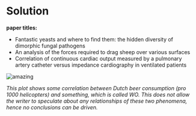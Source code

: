 # Solution

**paper titles:**

- Fantastic yeasts and where to find them: the hidden diversity of dimorphic fungal pathogens
- An analysis of the forces required to drag sheep over various surfaces
- Correlation of continuous cardiac output measured by a pulmonary artery catheter versus impedance cardiography in ventilated patients

![amazing](</Users/valentinabazyleva/Documents/UvA/Seminars/Assignment Gabor/amazing.png>)

*This plot shows some correlation between Dutch beer consumption (pro 1000 helicopters) and something, which is called WO. This does not allow the writer to speculate about any relationships of these two phenomena, hence no conclusions can be driven.*